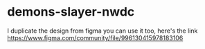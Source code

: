 # demons-slayer-nwdc

I duplicate the design from figma
you can use it too, here's the link
https://www.figma.com/community/file/996130415978183106

